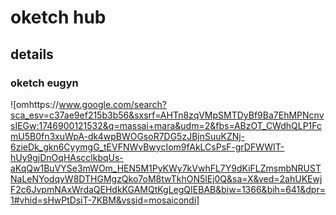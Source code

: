 # oketch hub
## details
###  oketch eugyn
![omhttps://www.google.com/search?sca_esv=c37ae9ef215b3b56&sxsrf=AHTn8zqVMpSMTDyBf9Ba7EhMPNcnvsIEGw:1746900121532&q=massai+mara&udm=2&fbs=ABzOT_CWdhQLP1FcmU5B0fn3xuWpA-dk4wpBWOGsoR7DG5zJBjnSuuKZNj-6zieDk_gkn6CyymgG_tEVFNWvBwycIom9fAkLCsPsF-grDFWWIT-hUy9gjDnOqHAscclkbqUs-aKqQw1BuVYSe3mWOm_HEN5M1PyKWy7kVwhFL7Y9dKiFLZmsmbNRUSTNaLeNYodqyW8DTHGMgzQko7oM8twTkhON5lEj0Q&sa=X&ved=2ahUKEwjF2c6JvpmNAxWrdaQEHdkKGAMQtKgLegQIEBAB&biw=1366&bih=641&dpr=1#vhid=sHwPtDsiT-7KBM&vssid=mosaicondi]
